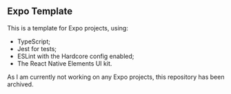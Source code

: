 ## Expo Template ##

This is a template for Expo projects, using:

- TypeScript;
- Jest for tests;
- ESLint with the Hardcore config enabled;
- The React Native Elements UI kit.

As I am currently not working on any Expo projects, this repository has been archived.
